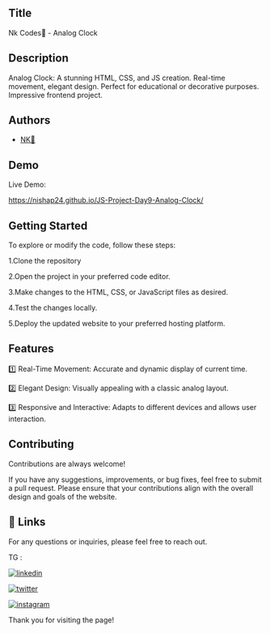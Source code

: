 ## Title

Nk Codes💛 - Analog Clock
## Description 

Analog Clock: A stunning HTML, CSS, and JS creation. Real-time movement, elegant design. Perfect for educational or decorative purposes. Impressive frontend project.
## Authors

- [NK💛](https://www.github.com/nishap24) 


## Demo

Live Demo:

https://nishap24.github.io/JS-Project-Day9-Analog-Clock/

    
## Getting Started

To explore or modify the code, follow these steps:

1.Clone the repository

2.Open the project in your preferred code editor.

3.Make changes to the HTML, CSS, or JavaScript files as desired.

4.Test the changes locally.

5.Deploy the updated website to your preferred hosting platform.


## Features

1️⃣ Real-Time Movement: Accurate and dynamic display of current time.

2️⃣ Elegant Design: Visually appealing with a classic analog layout.

3️⃣ Responsive and Interactive: Adapts to different devices and allows user interaction.





## Contributing

Contributions are always welcome!

If you have any suggestions, improvements, or bug fixes, feel free to submit a pull request. Please ensure that your contributions align with the overall design and goals of the website. 


## 🔗 Links

For any questions or inquiries, please feel free to reach out. 

TG :

[![linkedin](https://img.shields.io/badge/linkedin-0A66C2?style=for-the-badge&logo=linkedin&logoColor=white)](https://www.linkedin.com/in/-nisha-p/)


[![twitter](https://img.shields.io/badge/twitter-1DA1F2?style=for-the-badge&logo=twitter&logoColor=white)](https://twitter.com/nishap24)

[![instagram](https://img.shields.io/badge/instagram-E4405F?style=for-the-badge&logo=instagram&logoColor=white)](https://instagram.com/_nisha_p_24)


Thank you for visiting the page!
